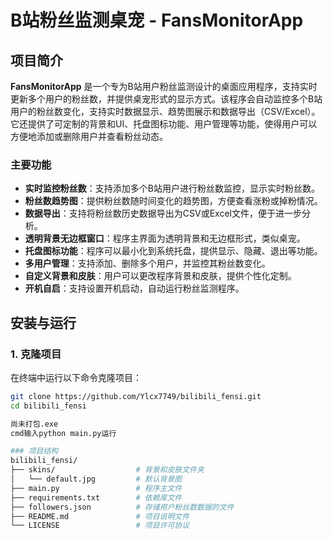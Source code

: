 # B站粉丝监测桌宠 - FansMonitorApp

## 项目简介

**FansMonitorApp** 是一个专为B站用户粉丝监测设计的桌面应用程序，支持实时更新多个用户的粉丝数，并提供桌宠形式的显示方式。该程序会自动监控多个B站用户的粉丝数变化，支持实时数据显示、趋势图展示和数据导出（CSV/Excel）。它还提供了可定制的背景和UI、托盘图标功能、用户管理等功能，使得用户可以方便地添加或删除用户并查看粉丝动态。

### 主要功能

- **实时监控粉丝数**：支持添加多个B站用户进行粉丝数监控，显示实时粉丝数。
- **粉丝数趋势图**：提供粉丝数随时间变化的趋势图，方便查看涨粉或掉粉情况。
- **数据导出**：支持将粉丝数历史数据导出为CSV或Excel文件，便于进一步分析。
- **透明背景无边框窗口**：程序主界面为透明背景和无边框形式，类似桌宠。
- **托盘图标功能**：程序可以最小化到系统托盘，提供显示、隐藏、退出等功能。
- **多用户管理**：支持添加、删除多个用户，并监控其粉丝数变化。
- **自定义背景和皮肤**：用户可以更改程序背景和皮肤，提供个性化定制。
- **开机自启**：支持设置开机启动，自动运行粉丝监测程序。

## 安装与运行

### 1. 克隆项目

在终端中运行以下命令克隆项目：

```bash
git clone https://github.com/Ylcx7749/bilibili_fensi.git
cd bilibili_fensi

尚未打包.exe
cmd输入python main.py运行

### 项目结构
bilibili_fensi/
├── skins/                  # 背景和皮肤文件夹
│   └── default.jpg         # 默认背景图
├── main.py                 # 程序主文件
├── requirements.txt        # 依赖库文件
├── followers.json          # 存储用户粉丝数数据的文件
├── README.md               # 项目说明文件
└── LICENSE                 # 项目许可协议
